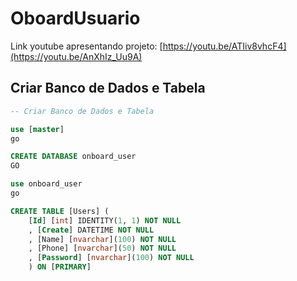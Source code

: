 # OboardUsuario
Link  youtube apresentando projeto: [https://youtu.be/ATIiv8vhcF4](https://youtu.be/AnXhIz_Uu9A)

## Criar Banco de Dados e Tabela

```sql
-- Criar Banco de Dados e Tabela

use [master]
go

CREATE DATABASE onboard_user
GO

use onboard_user
go

CREATE TABLE [Users] (
    [Id] [int] IDENTITY(1, 1) NOT NULL
    , [Create] DATETIME NOT NULL
    , [Name] [nvarchar](100) NOT NULL
    , [Phone] [nvarchar](50) NOT NULL
    , [Password] [nvarchar](100) NOT NULL
    ) ON [PRIMARY]
